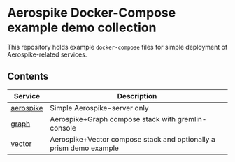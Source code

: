 # Aerospike Docker-Compose example demo collection

This repository holds example `docker-compose` files for simple deployment of Aerospike-related services.

## Contents

Service | Description
--- | ---
[aerospike](aerospike/) | Simple Aerospike-server only
[graph](graph/) | Aerospike+Graph compose stack with gremlin-console
[vector](vector/) | Aerospike+Vector compose stack and optionally a prism demo example
